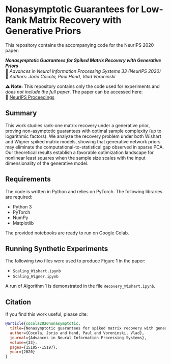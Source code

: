 # Nonasymptotic Guarantees for Low-Rank Matrix Recovery with Generative Priors  

This repository contains the accompanying code for the NeurIPS 2020 paper:  

**_Nonasymptotic Guarantees for Spiked Matrix Recovery with Generative Priors_**  
📄 *Advances in Neural Information Processing Systems 33 (NeurIPS 2020)*  
👥 *Authors: Jorio Cocola, Paul Hand, Vlad Voroninski*  

**⚠ Note:** This repository contains only the code used for experiments and *does not include the full paper*. The paper can be accessed here:  
🔗 [NeurIPS Proceedings](https://proceedings.neurips.cc/paper/2020/hash/ad62cfd33e3870262d6bf5331c1f13b0-Abstract.html)  

## Summary  

This work studies rank-one matrix recovery under a generative prior, proving non-asymptotic guarantees with optimal sample complexity (up to logarithmic factors). We analyze the recovery problem under both Wishart and Wigner spiked matrix models, showing that generative network priors may eliminate the computational-to-statistical gap observed in sparse PCA. Our theoretical results establish a favorable optimization landscape for nonlinear least squares when the sample size scales with the input dimensionality of the generative model.  

## Requirements  

The code is written in Python and relies on PyTorch. The following libraries are required:  

- Python 3  
- PyTorch  
- NumPy  
- Matplotlib  

The provided notebooks are ready to run on Google Colab.  

## Running Synthetic Experiments  

The following two files were used to produce Figure 1 in the paper:  
- `Scaling_Wishart.ipynb`  
- `Scaling_Wigner.ipynb`  

A run of Algorithm 1 is demonstrated in the file `Recovery_Wishart.ipynb`.  

## Citation  

If you find this work useful, please cite:  

```bibtex
@article{cocola2020nonasymptotic,
  title={Nonasymptotic guarantees for spiked matrix recovery with generative priors},
  author={Cocola, Jorio and Hand, Paul and Voroninski, Vlad},
  journal={Advances in Neural Information Processing Systems},
  volume={33},
  pages={15185--15197},
  year={2020}
}
```  
